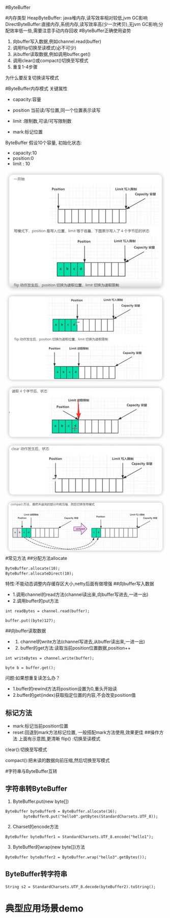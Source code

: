#ByteBuffer

#内存类型
HeapByteBuffer: java堆内存,读写效率相对较低,jvm GC影响
DirectByteBuffer:直接内存,系统内存,读写效率高(少一次拷贝),无jvm GC影响;分配效率低一些,需要注意手动内存回收
#ByteBuffer正确使用姿势
1. 向buffer写入数据,例如channel.read(buffer)
2. 调用flip切换至读模式(必不可少)
3. 从buffer读取数据,例如调用buffer.get()
4. 调用clear()或compact()切换至写模式
5. 重复1-4步骤


为什么要反复切换读写模式

#ByteBuffer内存模式
关键属性
* capacity:容量
* position 当前读/写位置,同一个位置表示读写
* limit :限制数,可读/可写限制数

* mark:标记位置

ByteBuffer 假设10个容量,
初始化状态:
* capacity:10
* position:0
* limit : 10

![img_3.png](img_3.png)
![img_4.png](img_4.png)
![img_5.png](img_5.png)
![img_6.png](img_6.png)
![img_7.png](img_7.png)
#常见方法
##分配方法allocate
```
ByteBuffer.allocate(10);
ByteBuffer.allocateDirect(10);
```
特性:不能动态调整内存缓存区大小,netty后面有做增强
##向buffer写入数据
* 1.调用channel的read方法(channel读出来,向buffer写进去,一进一出)
* 2.调用buffer的put方法
```
int readBytes = channel.read(buffer);
```
```
buffer.put((byte)127);
```
##向buffer读取数据
* 1. channel的write方法(channel写进去,从buffer读出来,一进一出)
* 2. buffer的get方法:读取当前position位置数据,position++
```
int writeBytes = channel.write(buffer);
```    
```
byte b = buffer.get();
```
问题:如果想重复读怎么办？
* 1.buffer的rewind方法将position设置为0,重头开始读
* 2.buffer的get(index)获取指定位置的内容,不会改变position值

## 标记方法
* mark:标记当前position位置
* reset:回退到mark方法标记位置, 一般搭配mark方法使用,效果更佳
##操作方法
上面有示意图,更清晰
flip()
:切换至读模式

clear():切换至写模式

compact():把未读的数据向前压缩,然后切换至写模式


#字符串与ByteBuffer互转
## 字符串转ByteBuffer
1. ByteBuffer.put(new byte[])
```
ByteBuffer byteBuffer0 = ByteBuffer.allocate(16);
        byteBuffer0.put("hello0".getBytes(StandardCharsets.UTF_8));
```   
2. Charset的encode方法
```
ByteBuffer byteBuffer1 = StandardCharsets.UTF_8.encode("hello1");
```   
3. ByteBuffer的wrap(new byte[])方法
```
ByteBuffer byteBuffer2 = ByteBuffer.wrap("hello3".getBytes());
```
## ByteBuffer转字符串
```
String s2 = StandardCharsets.UTF_8.decode(byteBuffer2).toString();
```

# 典型应用场景demo

  